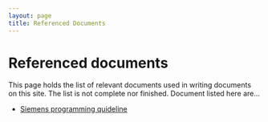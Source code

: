 ```yaml
---
layout: page
title: Referenced Documents
---
```


# Referenced documents

This page holds the list of relevant documents used in writing documents on this site. The list is not complete nor finished. Document listed here are...

- [Siemens programming quideline](https://www.google.com) 


